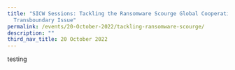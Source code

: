 ```yaml
---
title: "SICW Sessions: Tackling the Ransomware Scourge Global Cooperation for a
  Transboundary Issue"
permalink: /events/20-October-2022/tackling-ransomware-scourge/
description: ""
third_nav_title: 20 October 2022
---
```



testing